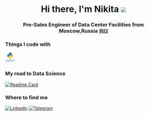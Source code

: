 <h1 align="center">Hi there, I'm Nikita</a> 
<img src="https://github.com/blackcater/blackcater/raw/main/images/Hi.gif" height="32"/></h1>
<h3 align="center">Pre-Sales Engineer of Data Center Facilities from Moscow,Russia 🇷🇺</h3>

### Things I code with
<a href="https://www.python.org/" rel="nofollow">  
  <img src="https://raw.githubusercontent.com/devicons/devicon/1119b9f84c0290e0f0b38982099a2bd027a48bf1/icons/python/python-original-wordmark.svg" height="32"/></h1></a>


### My road to Data Science

[![Readme Card](https://github-readme-stats.vercel.app/api/pin/?username=NikKuryshev&repo=Road-to-Data-Science)](https://github.com/anuraghazra/github-readme-stats)

<h3 align="left">Where to find me</h3>

[![LinkedIn](https://img.shields.io/badge/linkedin-%230077B5.svg?style=for-the-badge&logo=linkedin&logoColor=white)](https://www.linkedin.com/in/nickkuryshev/)
[![Telegram](https://img.shields.io/badge/Telegram-2CA5E0?style=for-the-badge&logo=telegram&logoColor=white)](https://t.me/firewatcherer)
